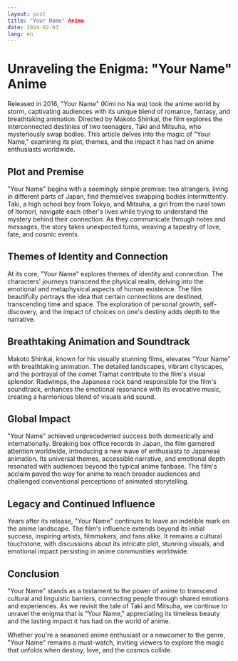 ```yaml
---
layout: post
title: "Your Name" Anime
date: 2024-02-03
lang: en
---
```


# Unraveling the Enigma: "Your Name" Anime

Released in 2016, "Your Name" (Kimi no Na wa) took the anime world by storm, captivating audiences with its unique blend of romance, fantasy, and breathtaking animation. Directed by Makoto Shinkai, the film explores the interconnected destinies of two teenagers, Taki and Mitsuha, who mysteriously swap bodies. This article delves into the magic of "Your Name," examining its plot, themes, and the impact it has had on anime enthusiasts worldwide.

## Plot and Premise

"Your Name" begins with a seemingly simple premise: two strangers, living in different parts of Japan, find themselves swapping bodies intermittently. Taki, a high school boy from Tokyo, and Mitsuha, a girl from the rural town of Itomori, navigate each other's lives while trying to understand the mystery behind their connection. As they communicate through notes and messages, the story takes unexpected turns, weaving a tapestry of love, fate, and cosmic events.

## Themes of Identity and Connection

At its core, "Your Name" explores themes of identity and connection. The characters' journeys transcend the physical realm, delving into the emotional and metaphysical aspects of human existence. The film beautifully portrays the idea that certain connections are destined, transcending time and space. The exploration of personal growth, self-discovery, and the impact of choices on one's destiny adds depth to the narrative.

## Breathtaking Animation and Soundtrack

Makoto Shinkai, known for his visually stunning films, elevates "Your Name" with breathtaking animation. The detailed landscapes, vibrant cityscapes, and the portrayal of the comet Tiamat contribute to the film's visual splendor. Radwimps, the Japanese rock band responsible for the film's soundtrack, enhances the emotional resonance with its evocative music, creating a harmonious blend of visuals and sound.

## Global Impact

"Your Name" achieved unprecedented success both domestically and internationally. Breaking box office records in Japan, the film garnered attention worldwide, introducing a new wave of enthusiasts to Japanese animation. Its universal themes, accessible narrative, and emotional depth resonated with audiences beyond the typical anime fanbase. The film's acclaim paved the way for anime to reach broader audiences and challenged conventional perceptions of animated storytelling.

## Legacy and Continued Influence

Years after its release, "Your Name" continues to leave an indelible mark on the anime landscape. The film's influence extends beyond its initial success, inspiring artists, filmmakers, and fans alike. It remains a cultural touchstone, with discussions about its intricate plot, stunning visuals, and emotional impact persisting in anime communities worldwide.

## Conclusion

"Your Name" stands as a testament to the power of anime to transcend cultural and linguistic barriers, connecting people through shared emotions and experiences. As we revisit the tale of Taki and Mitsuha, we continue to unravel the enigma that is "Your Name," appreciating its timeless beauty and the lasting impact it has had on the world of anime.

Whether you're a seasoned anime enthusiast or a newcomer to the genre, "Your Name" remains a must-watch, inviting viewers to explore the magic that unfolds when destiny, love, and the cosmos collide.

